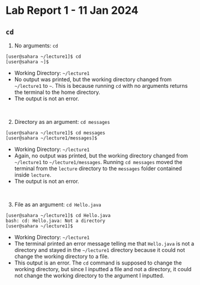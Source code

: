 # Lab Report 1 - 11 Jan 2024
## `cd`
1. No arguments: `cd`
```
[user@sahara ~/lecture1]$ cd
[user@sahara ~]$
```
- Working Directory: `~/lecture1`
- No output was printed, but the working directory changed from `~/lecture1` to `~`. This is because running `cd` with no arguments returns the terminal to the home directory.
- The output is not an error.
<br />

2. Directory as an argument: `cd messages`
```
[user@sahara ~/lecture1]$ cd messages
[user@sahara ~/lecture1/messages]$
```
- Working Directory: `~/lecture1`
- Again, no output was printed, but the working directory changed from `~/lecture1` to `~/lecture1/messages`. Running `cd messages` moved the terminal from the `lecture` directory to the `messages` folder contained inside `lecture`.
- The output is not an error.
<br />

3. File as an argument: `cd Hello.java`
```
[user@sahara ~/lecture1]$ cd Hello.java
bash: cd: Hello.java: Not a directory
[user@sahara ~/lecture1]$ 
```
- Working Directory: `~/lecture1`
- The terminal printed an error message telling me that `Hello.java` is not a directory and stayed in the `~/lecture1` directory because it could not change the working directory to a file.
- This output is an error. The `cd` command is supposed to change the working directory, but since I inputted a file and not a directory, it could not change the working directory to the argument I inputted.
